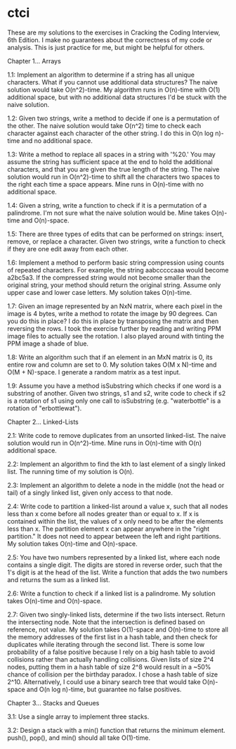 # ctci
These are my solutions to the exercises in Cracking the Coding Interview, 6th Edition.
I make no guarantees about the correctness of my code or analysis. This is just practice
for me, but might be helpful for others.

Chapter 1... Arrays

1.1: Implement an algorithm to determine if a string has all unique characters. What if you
cannot use additional data structures? The naive solution would take O(n^2)-time. My
algorithm runs in O(n)-time with O(1) additional space, but with no additional data structures
I'd be stuck with the naive solution.

1.2: Given two strings, write a method to decide if one is a permutation of the other. The
naive solution would take O(n^2) time to check each character against each character of the
other string. I do this in O(n log n)-time and no additional space.

1.3: Write a method to replace all spaces in a string with '%20.' You may assume the string
has sufficient space at the end to hold the additional characters, and that you are given
the true length of the string. The naive solution would run in O(n^2)-time to shift all the
characters two spaces to the right each time a space appears. Mine runs in O(n)-time with no
additional space.

1.4: Given a string, write a function to check if it is a permutation of a palindrome. I'm
not sure what the naive solution would be. Mine takes O(n)-time and O(n)-space.

1.5: There are three types of edits that can be performed on strings: insert, remove, or
replace a character. Given two strings, write a function to check if they are one edit
away from each other.

1.6: Implement a method to perform basic string compression using counts of repeated
characters. For example, the string aabcccccaaa would become a2bc5a3. If the compressed
string would not become smaller than the original string, your method should return
the original string. Assume only upper case and lower case letters. My solution takes
O(n)-time.

1.7: Given an image represented by an NxN matrix, where each pixel in the image is 4
bytes, write a method to rotate the image by 90 degrees. Can you do this in place? I do
this in place by transposing the matrix and then reversing the rows. I took the exercise
further by reading and writing PPM image files to actually see the rotation. I also played
around with tinting the PPM image a shade of blue.

1.8: Write an algorithm such that if an element in an MxN matrix is 0, its entire row
and column are set to 0. My solution takes O(M x N)-time and O(M + N)-space. I generate
a random matrix as a test input.

1.9: Assume you have a method isSubstring which checks if one word is a substring of
another. Given two strings, s1 and s2, write code to check if s2 is a rotation of s1
using only one call to isSubstring (e.g. "waterbottle" is a rotation of "erbottlewat").

Chapter 2... Linked-Lists

2.1: Write code to remove duplicates from an unsorted linked-list. The naive solution
would run in O(n^2)-time. Mine runs in O(n)-time with O(n) additional space.

2.2: Implement an algorithm to find the kth to last element of a singly linked list.
The running time of my solution is O(n).

2.3: Implement an algorithm to delete a node in the middle (not the head or tail) of
a singly linked list, given only access to that node.

2.4: Write code to partition a linked-list around a value x, such that all nodes less
than x come before all nodes greater than or equal to x. If x is contained within the
list, the values of x only need to be after the elements less than x. The partition
element x can appear anywhere in the "right partition." It does not need to appear
between the left and right partitions. My solution takes O(n)-time and O(n)-space.

2.5: You have two numbers represented by a linked list, where each node contains a
single digit. The digits are stored in reverse order, such that the 1's digit is at
the head of the list. Write a function that adds the two numbers and returns the sum
as a linked list.

2.6: Write a function to check if a linked list is a palindrome. My solution takes
O(n)-time and O(n)-space.

2.7: Given two singly-linked lists, determine if the two lists intersect. Return the
intersecting node. Note that the intersection is defined based on reference, not
value. My solution takes O(1)-space and O(n)-time to store all the memory addresses
of the first list in a hash table, and then check for duplicates while iterating
through the second list. There is some low probability of a false positive because
I rely on a big hash table to avoid collisions rather than actually handling
collisions. Given lists of size 2^4 nodes, putting them in a hash table of size
2^8 would result in a ~50% chance of collision per the birthday paradox. I chose a
hash table of size 2^10. Alternatively, I could use a binary search tree that would
take O(n)-space and O(n log n)-time, but guarantee no false positives.

Chapter 3... Stacks and Queues

3.1: Use a single array to implement three stacks.

3.2: Design a stack with a min() function that returns the minimum element. push(),
pop(), and min() should all take O(1)-time.
